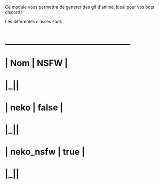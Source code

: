 Ce module vous permettra de generer des gif d'animé, idéal pour vos bots discord !

Les differentes classes sont:

# _______________________________
# |      Nom      |     NSFW     |
# |_______________|______________|
# |     neko      |    false     |
# |_______________|______________|
# |   neko_nsfw   |     true     |
# |_______________|______________|